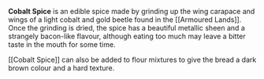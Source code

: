 **Cobalt Spice** is an edible spice made by grinding up the wing carapace and wings of a light cobalt and gold beetle found in the [[Armoured Lands]]. Once the grinding is dried, the spice has a beautiful metallic sheen and a strangely bacon-like flavour, although eating too much may leave a bitter taste in the mouth for some time. 

[[Cobalt Spice]] can also be added to flour mixtures to give the bread a dark brown colour and a hard texture.
